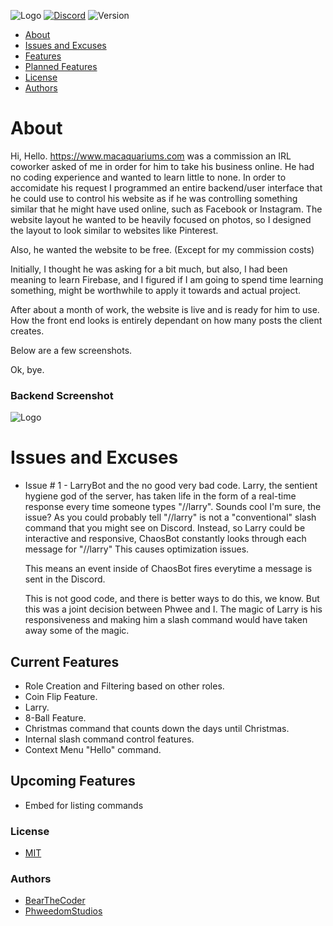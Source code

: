 ![Logo](https://cdn.discordapp.com/attachments/1050946434498830448/1061113828441587802/githubLogo.png)
[![Discord](https://img.shields.io/discord/1034695813026283580?color=%235865F2&label=Discord&logo=Discord)](https://discord.gg/DuMJjretE2)
![Version](https://img.shields.io/badge/version-1.0.0-ff69b4)

- [About](#about)
- [Issues and Excuses](#issues-and-excuses)
- [Features](#current-features)
- [Planned Features](#upcoming-features)
- [License](#license)
- [Authors](#authors)

# About

Hi, Hello.
https://www.macaquariums.com was a commission an IRL coworker asked of me in order for him to take his business online. He had no coding experience and wanted to learn 
little to none. In order to accomidate his request I programmed an entire backend/user interface that he could use to control his website as if he was controlling something 
similar that he might have used online, such as Facebook or Instagram. The website layout he wanted to be heavily focused on photos, so I designed the layout to look similar 
to websites like Pinterest.

Also, he wanted the website to be free. (Except for my commission costs)

Initially, I thought he was asking for a bit much, but also, I had been meaning to learn Firebase, and I figured if I am going to spend time learning something, might 
be worthwhile to apply it towards and actual project.

After about a month of work, the website is live and is ready for him to use. How the front end looks is entirely dependant on how many posts the client creates.

Below are a few screenshots.

Ok, bye.

### Backend Screenshot

![Logo](https://cdn.discordapp.com/attachments/1050946434498830448/1061117280274096128/image.png)

# Issues and Excuses

-   Issue # 1 - LarryBot and the no good very bad code.
      Larry, the sentient hygiene god of the server, has taken life in the form of a real-time response every time someone types "//larry".
      Sounds cool I'm sure, the issue?
      As you could probably tell "//larry" is not a "conventional" slash command that you might see on Discord.
      Instead, so Larry could be interactive and responsive, ChaosBot constantly looks through each message for "//larry"
      This causes optimization issues.
      
      This means an event inside of ChaosBot fires everytime a message is sent in the Discord.
      
      This is not good code, and there is better ways to do this, we know.
      But this was a joint decision between Phwee and I.
      The magic of Larry is his responsiveness and making him a slash command would have taken away some of the magic.

## Current Features

-   Role Creation and Filtering based on other roles.
-   Coin Flip Feature.
-   Larry.
-   8-Ball Feature.
-   Christmas command that counts down the days until Christmas.
-   Internal slash command control features.
-   Context Menu "Hello" command.

## Upcoming Features

-   Embed for listing commands

### License

-   [MIT](https://choosealicense.com/licenses/mit/)

### Authors

-   [BearTheCoder](https://www.youtube.com/channel/UCWg8LAQk6NLQfj4Wr3zImKA)
-   [PhweedomStudios](https://phwee.carrd.co/)

